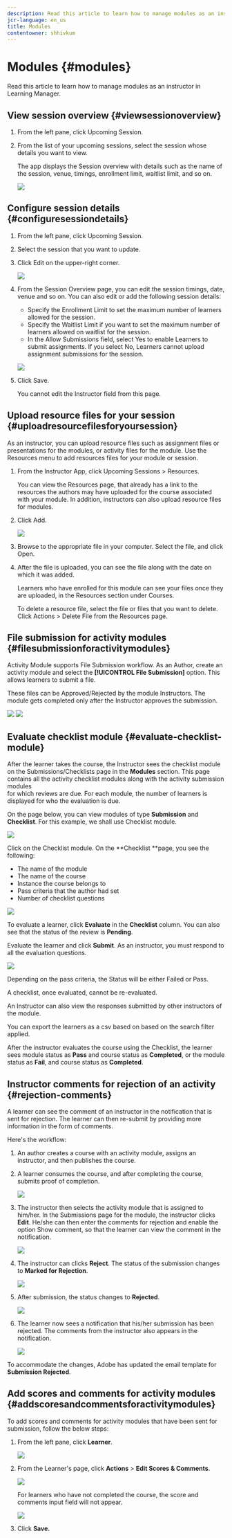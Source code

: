 ```yaml
---
description: Read this article to learn how to manage modules as an instructor in Learning Manager.
jcr-language: en_us
title: Modules
contentowner: shhivkum
---
```



# Modules {#modules}

Read this article to learn how to manage modules as an instructor in Learning Manager.

## View session overview {#viewsessionoverview}

1. From the left pane, click Upcoming Session.
1. From the list of your upcoming sessions, select the session whose details you want to view.

   The app displays the Session overview with details such as the name of the session, venue, timings, enrollment limit, waitlist limit, and so on.

   ![](assets/upcomingsessions.png)

## Configure session details {#configuresessiondetails}

1. From the left pane, click Upcoming Session.
1. Select the session that you want to update.
1. Click Edit on the upper-right corner.

   ![](assets/sessiondetails.png)

1. From the Session Overview page, you can edit the session timings, date, venue and so on. You can also edit or add the following session details:

   * Specify the Enrollment Limit to set the maximum number of learners allowed for the session.
   * Specify the Waitlist Limit if you want to set the maximum number of learners allowed on waitlist for the session.
   * In the Allow Submissions field, select Yes to enable Learners to submit assignments. If you select No, Learners cannot upload assignment submissions for the session.

   ![](assets/editsessiondetails.png)

1. Click Save.

   You cannot edit the Instructor field from this page. 

## Upload resource files for your session {#uploadresourcefilesforyoursession}

As an instructor, you can upload resource files such as assignment files or presentations for the modules, or activity files for the module. Use the Resources menu to add resources files for your module or session.

1. From the Instructor App, click Upcoming Sessions > Resources.

   You can view the Resources page, that already has a link to the resources the authors may have uploaded for the course associated with your module. In addition, instructors can also upload resource files for modules.

1. Click Add.

   ![](assets/addresource.png)

1. Browse to the appropriate file in your computer. Select the file, and click Open.
1. After the file is uploaded, you can see the file along with the date on which it was added.

   Learners who have enrolled for this module can see your files once they are uploaded, in the Resources section under Courses.

   To delete a resource file, select the file or files that you want to delete. Click Actions > Delete File from the Resources page.

## File submission for activity modules {#filesubmissionforactivitymodules}

Activity Module supports File Submission workflow. As an Author, create an activity module and select the  **[!UICONTROL File Submission]** option. This allows learners to submit a file.

These files can be Approved/Rejected by the module Instructors. The module gets completed only after the Instructor approves the submission.

![](assets/activity-modules.png) ![](assets/approve-reject-option.png) 

## Evaluate checklist module {#evaluate-checklist-module}

After the learner takes the course, the Instructor sees the checklist module on the Submissions/Checklists page in the **Modules** section. This page contains all the activity checklist modules along with the activity submission modules  
for which reviews are due. For each module, the number of learners is displayed for who the evaluation is due.

On the page below, you can view modules of type **Submission** and **Checklist**. For this example, we shall use Checklist module.

![](assets/modules-list.png)

Click on the Checklist module. On the **Checklist **page, you see the following:

* The name of the module
* The name of the course
* Instance the course belongs to
* Pass criteria that the author had set
* Number of checklist questions

![](assets/checklist-page.png)

To evaluate a learner, click **Evaluate** in the **Checklist** column. You can also see that the status of the review is **Pending**.

Evaluate the learner and click **Submit**. As an instructor, you must respond to all the evaluation questions.

![](assets/checklist-evaluation-screen.png)

Depending on the pass criteria, the Status will be either Failed or Pass.

A checklist, once evaluated, cannot be re-evaluated.

An Instructor can also view the responses submitted by other instructors of the module.

You can export the learners as a csv based on based on the search filter applied.

After the instructor evaluates the course using the Checklist, the learner sees module status as **Pass** and course status as **Completed**, or the module status as **Fail**, and course status as **Completed**.

## Instructor comments for rejection of an activity {#rejection-comments}

A learner can see the comment of an instructor in the notification that is sent for rejection. The learner can then re-submit by providing more information in the form of comments. 

Here's the workflow:

1. An author creates a course with an activity module, assigns an instructor, and then publishes the course.  

1. A learner consumes the course, and after completing the course, submits proof of completion. 

   ![](assets/proof-of-completion.png)

1. The instructor then selects the activity module that is assigned to him/her. In the Submissions page for the module, the instructor clicks **Edit**. He/she can then enter the comments for rejection and enable the option Show comment, so that the learner can view the comment in the notification. 

   ![](assets/enter-comments.png)

1. The instructor can clicks **Reject**. The status of the submission changes to **Marked for Rejection**. 

   ![](assets/marked-for-rejection.png)

1. After submission, the status changes to **Rejected**. 

   ![](assets/rejected-status.png)

1. The learner now sees a notification that his/her submission has been rejected. The comments from the instructor also appears in the notification.

   ![](assets/notification-of-rejection.png)

To accommodate the changes, Adobe has updated the email template for **Submission Rejected**.

## Add scores and comments for activity modules {#addscoresandcommentsforactivitymodules}

To add scores and comments for activity modules that have been sent for submission, follow the below steps:

1. From the left pane, click **Learner**.

   ![](assets/learners.png)

1. From the Learner's page, click **Actions** > **Edit Scores & Comments**.

   ![](assets/edit-scores-comments.png)

   For learners who have not completed the course, the score and comments input field will not appear.

   ![](assets/editing-scores-andcomments.png)

1. Click **Save.**
